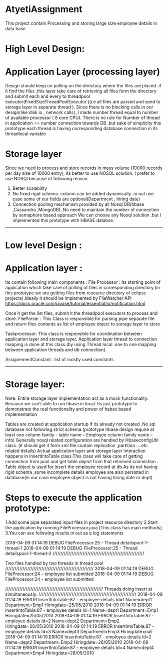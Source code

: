 # AtyetiAssignment
This project contain Processing and storing large size employee details in data base
# High Level Design:
# Application Layer (processing layer)
Design should keep on polling on the directory where the files are placed .if it find the files ,this layer take care of retrieving all files form the directory and submit each and every to threadpool executor(FixedSizeThreadPoolExecutor )(i.e all files are parsed and send to storage layer in separate thread ).
Since there is no blocking calls in our design(like disk io , network calls) ,I made number thread equal to number of available processor ( 8 core CPU).
There is no rule for Number of thread in application == number connection towards DB .but sake of simplicity this prototype each  thread is having  corresponding database connection in its threadlocal variable
# Storage layer 
Since we need to process and store records in mass volume (10000 records per day size of 10000 entry), its better to use NOSQL solution. I prefer  to use NOSQl because of following reason
1.	Better scalability
2.	No fixed rigid schema. column can be added dynamically  .in out use case some of our fields are optional(Department , hiring date)
3.	Connection pooling mechanism provided by all Nosql DB(hbase ,Cassandra ,MongoDB).
No need to maintain the number of connection by semaphore based approach 
We can choose any Nosql solution .but I implemented this prototype with HBASE databse.
------------------------------------------------------------------------------------------------------------------------------------------------------------------------------------------------------------------------------------------------------------------------------------------------------------------------------------------------------------------------------------------------------------------------------
# Low level Design :
# Application layer :
Its contain following main components :
File Processor :
Its starting point of application which take care of polling of files in corresponding directory.(in this prototype we are getting files from resource directory of eclipse projects).Ideally it should be implemented by FileWatcher API 
https://docs.oracle.com/javase/tutorial/essential/io/notification.html

 Once it get the list files, submit it the threadpool executors to process and store.
FileParser :
This Class is responsible for parsing pipe separate file and return files contents as list of employee object to storage layer to store

Taskprocessor:
This class is responsible for coordination between application layer and storage layer. Application layer thread to connection mapping is done at this class.(by using Thread local .one to one mapping between application threads and db connection).

AssignementConstant :  list of mostly used constants

 

------------------------------------------------------------------------------------------------------------------------------------------


# Storage layer:
Note: Entire storage layer implementation act as  a mock functionality. Because we can’t able to run hbase in local. Its just prototype to demonstrate the real functionality and power of habse based implementation

Tables are created at application startup if its already not created .No sql database not following strict schema.(prototype hbase design require at least one column family -  table name – Employee column family name – info)
Generally nosql related configuration are handled by HbaseconfigUtil class. (it should get it form xml file contain replication ,partition ….etc related details)
Actual application layer and storage layer interaction happens in InsertIntoTable class.This class will take care of getting connection from pool and get table object from that retrieved connection .
Table object is used for insert the employee record at db.As its not having rigid schema ,some incomplete details employee are also persisted in database(in our case employee object is not having hiring date or dept)
 

# Steps to execute the application prototype:
1.Add some pipe separated input  files in project resource directory 
2.Start the application by running FileProcessor.java [This class has main methods]
3.You can see following results in out as a log statements

2018-04-09 01:14:19 DEBUG FileProcessor:25 - Thread detailspool-1-thread-1
2018-04-09 01:14:19 DEBUG FileProcessor:25 - Thread detailspool-1-thread-2
//////////////////////////////////////////////////////////

Two files handled by two threads in thread pool
////////////////////////////////////////////////////////
2018-04-09 01:14:19 DEBUG FileProcessor:24 - employee list submitted
2018-04-09 01:14:19 DEBUG FileProcessor:24 - employee list submitted

//////////////////////////////////////////////////////////////
Threads doing insert at simultaneously.
//////////////////////////////////////////////////////////////
2018-04-09 01:14:19 ERROR InsertIntoTable:87 - 
employee details Id=1  Name=dept1  Department=Emp1    Hiringdate=25/05/2010
2018-04-09 01:14:19 ERROR InsertIntoTable:87 - 
employee details Id=1  Name=dept1  Department=Emp1    Hiringdate=25/05/2010
2018-04-09 01:14:19 ERROR InsertIntoTable:87 - 
employee details Id=2  Name=dept2  Department=Emp2    Hiringdate=26/05/2010
2018-04-09 01:14:19 ERROR InsertIntoTable:87 - 
employee details Id=3  Name=dept3  Department=Emp3    Hiringdate=null
2018-04-09 01:14:19 ERROR InsertIntoTable:87 - 
employee details Id=2  Name=dept2  Department=Emp2    Hiringdate=26/05/2010
2018-04-09 01:14:19 ERROR InsertIntoTable:87 - 
employee details Id=4  Name=dept4  Department=Emp4    Hiringdate=28/05/2010
